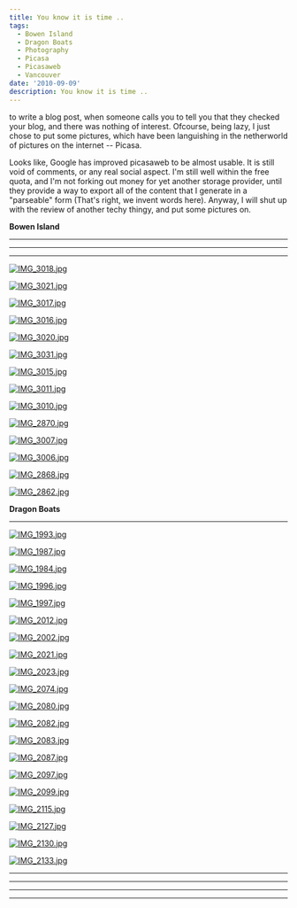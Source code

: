 ```yaml
---
title: You know it is time ..
tags:
  - Bowen Island
  - Dragon Boats
  - Photography
  - Picasa
  - Picasaweb
  - Vancouver
date: '2010-09-09'
description: You know it is time ..
---
```


to write a blog post, when someone calls you to tell you that they checked your blog, and there was nothing of interest. Ofcourse, being lazy, I just chose to put some pictures, which have been languishing in the netherworld of pictures on the internet -- Picasa.

Looks like, Google has improved picasaweb to be almost usable. It is still void of comments, or any real social aspect. I'm still well within the free quota, and I'm not forking out money for yet another storage provider, until they provide a way to export all of the content that I generate in a "parseable" form (That's right, we invent words here). Anyway, I will shut up with the review of another techy thingy, and put some pictures on.

**Bowen Island**

****

****

****

[![IMG_3018.jpg](/images/IMG_3018.jpg)][0]

[![IMG_3021.jpg](/images/IMG_3021.jpg)][1]

[![IMG_3017.jpg](/images/IMG_3017.jpg)][2]

[![IMG_3016.jpg](/images/IMG_3016.jpg)][3]

[![IMG_3020.jpg](/images/IMG_3020.jpg)][4]

[![IMG_3031.jpg](/images/IMG_3031.jpg)][5]

[![IMG_3015.jpg](/images/IMG_3015.jpg)][6]

[![IMG_3011.jpg](/images/IMG_3011.jpg)][7]

[![IMG_3010.jpg](/images/IMG_3010.jpg)][8]

[![IMG_2870.jpg](/images/IMG_2870.jpg)][9]

[![IMG_3007.jpg](/images/IMG_3007.jpg)][10]

[![IMG_3006.jpg](/images/IMG_3006.jpg)][11]

[![IMG_2868.jpg](/images/IMG_2868.jpg)][12]

[![IMG_2862.jpg](/images/IMG_2862.jpg)][13]

**Dragon Boats**

****

[![IMG_1993.jpg](/images/IMG_1993.jpg)][14]

[![IMG_1987.jpg](/images/IMG_1987.jpg)][15]

[![IMG_1984.jpg](/images/IMG_1984.jpg)][16]

[![IMG_1996.jpg](/images/IMG_1996.jpg)][17]

[![IMG_1997.jpg](/images/IMG_1997.jpg)][18]

[![IMG_2012.jpg](/images/IMG_2012.jpg)][19]

[![IMG_2002.jpg](/images/IMG_2002.jpg)][20]

[![IMG_2021.jpg](/images/IMG_2021.jpg)][21]

[![IMG_2023.jpg](/images/IMG_2023.jpg)][22]

[![IMG_2074.jpg](/images/IMG_2074.jpg)][23]

[![IMG_2080.jpg](/images/IMG_2080.jpg)][24]

[![IMG_2082.jpg](/images/IMG_2082.jpg)][25]

[![IMG_2083.jpg](/images/IMG_2083.jpg)][26]

[![IMG_2087.jpg](/images/IMG_2087.jpg)][27]

[![IMG_2097.jpg](/images/IMG_2097.jpg)][28]

[![IMG_2099.jpg](/images/IMG_2099.jpg)][29]

[![IMG_2115.jpg](/images/IMG_2115.jpg)][30]

[![IMG_2127.jpg](/images/IMG_2127.jpg)][31]

[![IMG_2130.jpg](/images/IMG_2130.jpg)][32]

[![IMG_2133.jpg](/images/IMG_2133.jpg)][33]

  
****

****

****

****



[0]: http://picasaweb.google.com/shvelmur/BowenIsland2010#5505536421904149874
[1]: http://picasaweb.google.com/shvelmur/BowenIsland2010#5505536529842094914
[2]: http://picasaweb.google.com/shvelmur/BowenIsland2010#5505536359885383202
[3]: http://picasaweb.google.com/shvelmur/BowenIsland2010#5505536301387285922
[4]: http://picasaweb.google.com/shvelmur/BowenIsland2010#5505536478193988706
[5]: http://picasaweb.google.com/shvelmur/BowenIsland2010#5505536569817939282
[6]: http://picasaweb.google.com/shvelmur/BowenIsland2010#5505536256436005794
[7]: http://picasaweb.google.com/shvelmur/BowenIsland2010#5505536203452100594
[8]: http://picasaweb.google.com/shvelmur/BowenIsland2010#5505536167252880050
[9]: http://picasaweb.google.com/shvelmur/BowenIsland2010#5505535982955599586
[10]: http://picasaweb.google.com/shvelmur/BowenIsland2010#5505536132172482738
[11]: http://picasaweb.google.com/shvelmur/BowenIsland2010#5505536086879322482
[12]: http://picasaweb.google.com/shvelmur/BowenIsland2010#5505535953660710770
[13]: http://picasaweb.google.com/shvelmur/BowenIsland2010#5505535832425663266
[14]: http://picasaweb.google.com/shvelmur/DragonBoatRace#5487302324544655282
[15]: http://picasaweb.google.com/shvelmur/DragonBoatRace#5487302228409661330
[16]: http://picasaweb.google.com/shvelmur/DragonBoatRace#5487302183066771874
[17]: http://picasaweb.google.com/shvelmur/DragonBoatRace#5487302395662816514
[18]: http://picasaweb.google.com/shvelmur/DragonBoatRace#5487302424278749746
[19]: http://picasaweb.google.com/shvelmur/DragonBoatRace#5487302535140197122
[20]: http://picasaweb.google.com/shvelmur/DragonBoatRace#5487302466786859474
[21]: http://picasaweb.google.com/shvelmur/DragonBoatRace#5487302751455031858
[22]: http://picasaweb.google.com/shvelmur/DragonBoatRace#5487302819682338930
[23]: http://picasaweb.google.com/shvelmur/DragonBoatRace#5487303137881747026
[24]: http://picasaweb.google.com/shvelmur/DragonBoatRace#5487303186150121618
[25]: http://picasaweb.google.com/shvelmur/DragonBoatRace#5487303253147232578
[26]: http://picasaweb.google.com/shvelmur/DragonBoatRace#5487303264994970434
[27]: http://picasaweb.google.com/shvelmur/DragonBoatRace#5487303306955917346
[28]: http://picasaweb.google.com/shvelmur/DragonBoatRace#5487303343469547010
[29]: http://picasaweb.google.com/shvelmur/DragonBoatRace#5487303387609167346
[30]: http://picasaweb.google.com/shvelmur/DragonBoatRace#5487303647957994034
[31]: http://picasaweb.google.com/shvelmur/DragonBoatRace#5487303687385559490
[32]: http://picasaweb.google.com/shvelmur/DragonBoatRace#5487303736067183218
[33]: http://picasaweb.google.com/shvelmur/DragonBoatRace#5487303836394127218